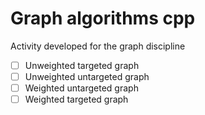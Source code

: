 # Graph algorithms cpp
Activity developed for the graph discipline


- [ ] Unweighted targeted graph
- [ ] Unweighted untargeted graph
- [ ] Weighted untargeted graph
- [ ] Weighted targeted graph
